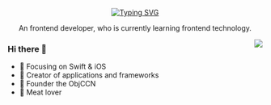 <p align="center">
 <a href="https://git.io/typing-svg"><img src="https://readme-typing-svg.demolab.com?font=Pacifico&size=30&duration=2500&pause=500&center=true&vCenter=true&width=435&lines=Hi+there+%F0%9F%91%8B;I+am+JP+Chen+%F0%9F%98%B8" alt="Typing SVG" /></a>
</p>

<p align="center">
An frontend developer, who is currently learning frontend technology.
</p>

<img align="right" src="https://github-readme-stats.vercel.app/api?username=Mr-Super-X&show_icons=true&icon_color=CE1D2D&text_color=718096&bg_color=ffffff&hide_title=true" />

### Hi there  🌅

- :orange_book: Focusing on Swift & iOS
- :hammer: Creator of applications and frameworks
- :ram: Founder the ObjCCN
- :meat_on_bone: Meat lover
  
<!--
**Mr-Super-X/Mr-Super-X** is a ✨ _special_ ✨ repository because its `README.md` (this file) appears on your GitHub profile.

Here are some ideas to get you started:

- 🔭 I’m currently working on ...
- 🌱 I’m currently learning ...
- 👯 I’m looking to collaborate on ...
- 🤔 I’m looking for help with ...
- 💬 Ask me about ...
- 📫 How to reach me: ...
- 😄 Pronouns: ...
- ⚡ Fun fact: ...
-->
